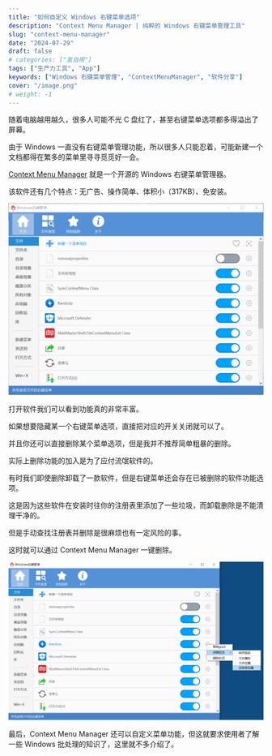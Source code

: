 ```yaml
---
title: "如何自定义 Windows 右键菜单选项"
description: "Context Menu Manager | 纯粹的 Windows 右键菜单管理工具"
slug: "context-menu-manager"
date: "2024-07-29"
draft: false
# categories: ["氢自用"]
tags: ["生产力工具", "App"]
keywords: ["Windows 右键菜单管理", "ContextMenuManager", "软件分享"]
cover: "/image.png"
# weight: -1
---
```


随着电脑越用越久，很多人可能不光 C 盘红了，甚至右键菜单选项都多得溢出了屏幕。

由于 Windows 一直没有右键菜单管理功能，所以很多人只能忍着，可能新建一个文档都得在繁多的菜单里寻寻觅觅好一会。

[Context Menu Manager](https://github.com/BluePointLilac/ContextMenuManager) 就是一个开源的 Windows 右键菜单管理器。

该软件还有几个特点：无广告、操作简单、体积小（317KB）、免安装。

![Context Menu Manager](image.png)

打开软件我们可以看到功能真的非常丰富。

如果想要隐藏某一个右键菜单选项，直接把对应的开关关闭就可以了。

并且你还可以直接删除某个菜单选项，但是我并不推荐简单粗暴的删除。

实际上删除功能的加入是为了应付流氓软件的。

有时我们即使删除卸载了一款软件，但是右键菜单还会存在已被删除的软件功能选项。

这是因为这些软件在安装时往你的注册表里添加了一些垃圾，而卸载删除是不能清理干净的。

但是手动查找注册表并删除是很麻烦也有一定风险的事。

这时就可以通过 Context Menu Manager 一键删除。

![查看注册表信息](image-1.png)

最后，Context Menu Manager 还可以自定义菜单功能，但这就要求使用者了解一些 Windows 批处理的知识了，这里就不多介绍了。